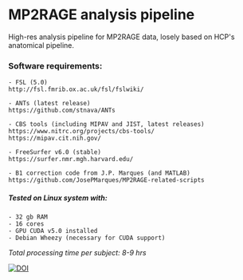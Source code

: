 # MP2RAGE analysis pipeline

High-res analysis pipeline for MP2RAGE data, losely based on HCP's
anatomical pipeline.

### Software requirements:
 	- FSL (5.0)
	http://fsl.fmrib.ox.ac.uk/fsl/fslwiki/
		
	- ANTs (latest release)
	https://github.com/stnava/ANTs

	- CBS tools (including MIPAV and JIST, latest releases)
	https://www.nitrc.org/projects/cbs-tools/
	https://mipav.cit.nih.gov/

	- FreeSurfer v6.0 (stable)
	https://surfer.nmr.mgh.harvard.edu/

	- B1 correction code from J.P. Marques (and MATLAB)
	https://github.com/JosePMarques/MP2RAGE-related-scripts

##### Tested on Linux system with:
	- 32 gb RAM
	- 16 cores
	- GPU CUDA v5.0 installed
	- Debian Wheezy (necessary for CUDA support)

*Total processing time per subject: 8-9 hrs*

[![DOI](https://zenodo.org/badge/77048534.svg)](https://zenodo.org/badge/latestdoi/77048534)
